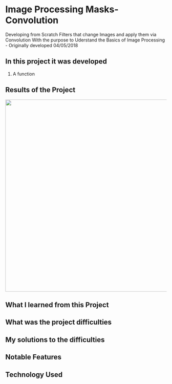 # Image Processing Masks-Convolution

Developing from Scratch Filters that change Images and apply them via Convolution With the purpose to Uderstand the Basics of Image Processing - Originally developed 04/05/2018



## In this project it was developed 
1. A function 

## Results of the Project 
<img src="Images/1_GrayScaleAndRGBtoBluredImages.png" width="600">

## What I learned from this Project

## What was the project difficulties 

## My solutions to the difficulties

## Notable Features

## Technology Used 